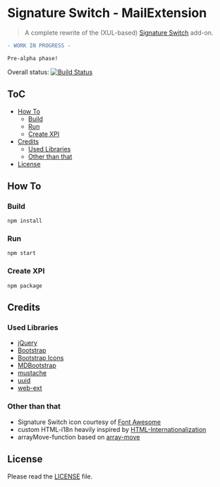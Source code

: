 # Signature Switch - MailExtension
> A complete rewrite of the (XUL-based) [Signature Switch](../signatureswitch) add-on.

```diff
- WORK IN PROGRESS -

Pre-alpha phase!
```

Overall status: [![Build Status](https://travis-ci.org/4ch1m/mozext.svg?branch=master)](https://travis-ci.org/4ch1m/huElectron)

## ToC

* [How To](#how-to)
  * [Build](#build)
  * [Run](#run)
  * [Create XPI](#create-xpi)
* [Credits](#credits)
  * [Used Libraries](#used-libraries)
  * [Other than that](#other-than-that)
* [License](#license)

## How To

### Build

  ```
  npm install
  ```

### Run

  ```
  npm start
  ```

### Create XPI

  ```
  npm package
  ```

## Credits

### Used Libraries

* [jQuery](https://jquery.com/)
* [Bootstrap](https://getbootstrap.com/)
* [Bootstrap Icons](https://icons.getbootstrap.com/)
* [MDBootstrap](https://mdbootstrap.com/)
* [mustache](https://mustache.github.io/)
* [uuid](https://www.npmjs.com/package/uuid)
* [web-ext](https://www.npmjs.com/package/web-ext)

### Other than that

* Signature Switch icon courtesy of [Font Awesome](https://fontawesome.com)
* custom HTML-i18n heavily inspired by [HTML-Internationalization](https://github.com/erosman/HTML-Internationalization)
* arrayMove-function based on [array-move](https://github.com/sindresorhus/array-move)

## License

Please read the [LICENSE](../LICENSE) file.
